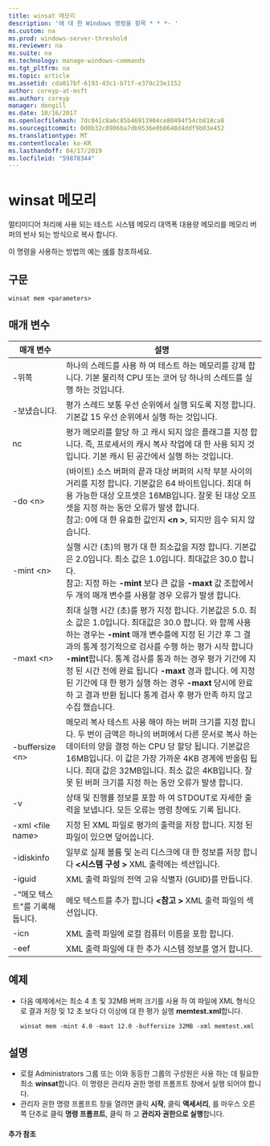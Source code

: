 ```yaml
---
title: winsat 메모리
description: '에 대 한 Windows 명령을 항목 * * *- '
ms.custom: na
ms.prod: windows-server-threshold
ms.reviewer: na
ms.suite: na
ms.technology: manage-windows-commands
ms.tgt_pltfrm: na
ms.topic: article
ms.assetid: cda017bf-6193-43c1-b71f-e379c23e1152
author: coreyp-at-msft
ms.author: coreyp
manager: dongill
ms.date: 10/16/2017
ms.openlocfilehash: 7dc041c8a6c85b46913904ce80494f54cb818ca8
ms.sourcegitcommit: 0d0b32c8986ba7db9536e0b8648d4ddf9b03e452
ms.translationtype: MT
ms.contentlocale: ko-KR
ms.lasthandoff: 04/17/2019
ms.locfileid: "59878344"
---
```

# <a name="winsat-mem"></a>winsat 메모리



멀티미디어 처리에 사용 되는 테스트 시스템 메모리 대역폭 대용량 메모리를 메모리 버퍼의 반사 되는 방식으로 복사 합니다.

이 명령을 사용하는 방법의 예는 [예](#BKMK_examples)를 참조하세요.

## <a name="syntax"></a>구문

```
winsat mem <parameters>
```

## <a name="parameters"></a>매개 변수

|매개 변수|설명|
|---------|-----------|
|-위쪽|하나의 스레드를 사용 하 여 테스트 하는 메모리를 강제 합니다. 기본 물리적 CPU 또는 코어 당 하나의 스레드를 실행 하는 것입니다.|
|-보냈습니다.|평가 스레드 보통 우선 순위에서 실행 되도록 지정 합니다. 기본값 15 우선 순위에서 실행 하는 것입니다.|
|nc|평가 메모리를 할당 하 고 캐시 되지 않은 플래그를 지정 합니다. 즉, 프로세서의 캐시 복사 작업에 대 한 사용 되지 것입니다. 기본 캐시 된 공간에서 실행 하는 것입니다.|
|-do \<n>|(바이트) 소스 버퍼의 끝과 대상 버퍼의 시작 부분 사이의 거리를 지정 합니다. 기본값은 64 바이트입니다. 최대 허용 가능한 대상 오프셋은 16MB입니다. 잘못 된 대상 오프셋을 지정 하는 동안 오류가 발생 합니다.</br>참고: 0에 대 한 유효한 값인지  **\<n >**, 되지만 음수 되지 않습니다.|
|-mint \<n>|실행 시간 (초)의 평가 대 한 최소값을 지정 합니다. 기본값은 2.0입니다. 최소 값은 1.0입니다. 최대값은 30.0 합니다.</br>참고: 지정 하는 **-mint** 보다 큰 값을 **-maxt** 값 조합에서 두 개의 매개 변수를 사용할 경우 오류가 발생 합니다.|
|-maxt \<n>|최대 실행 시간 (초)를 평가 지정 합니다. 기본값은 5.0. 최소 값은 1.0입니다. 최대값은 30.0 합니다. 와 함께 사용 하는 경우는 **-mint** 매개 변수를에 지정 된 기간 후 그 결과의 통계 정기적으로 검사를 수행 하는 평가 시작 합니다 **-mint**합니다. 통계 검사를 통과 하는 경우 평가 기간에 지정 된 시간 전에 완료 됩니다 **-maxt** 경과 합니다. 에 지정 된 기간에 대 한 평가 실행 하는 경우 **-maxt** 당시에 완료 하 고 결과 반환 됩니다 통계 검사 후 평가 만족 하지 않고 수집 했습니다.|
|-buffersize \<n>|메모리 복사 테스트 사용 해야 하는 버퍼 크기를 지정 합니다. 두 번이 금액은 하나의 버퍼에서 다른 문서로 복사 하는 데이터의 양을 결정 하는 CPU 당 할당 됩니다. 기본값은 16MB입니다. 이 값은 가장 가까운 4KB 경계에 반올림 됩니다. 최대 값은 32MB입니다. 최소 값은 4KB입니다. 잘못 된 버퍼 크기를 지정 하는 동안 오류가 발생 합니다.|
|-v|상태 및 진행률 정보를 포함 하 여 STDOUT로 자세한 출력을 보냅니다. 모든 오류는 명령 창에도 기록 됩니다.|
|-xml \<file name>|지정 된 XML 파일로 평가의 출력을 저장 합니다. 지정 된 파일이 있으면 덮어씁니다.|
|-idiskinfo|일부로 실제 볼륨 및 논리 디스크에 대 한 정보를 저장 합니다  **\<시스템 구성 >** XML 출력에는 섹션입니다.|
|-iguid|XML 출력 파일의 전역 고유 식별자 (GUID)를 만듭니다.|
|-"메모 텍스트"를 기록해 둡니다.|메모 텍스트를 추가 합니다  **\<참고 >** XML 출력 파일의 섹션입니다.|
|-icn|XML 출력 파일에 로컬 컴퓨터 이름을 포함 합니다.|
|-eef|XML 출력 파일에 대 한 추가 시스템 정보를 열거 합니다.|

## <a name="BKMK_examples"></a>예제

-   다음 예제에서는 최소 4 초 및 32MB 버퍼 크기를 사용 하 여 파일에 XML 형식으로 결과 저장 및 12 초 보다 더 이상에 대 한 평가 실행 **memtest.xml**합니다.  
    ```
    winsat mem -mint 4.0 -maxt 12.0 -buffersize 32MB -xml memtest.xml
    ```

## <a name="remarks"></a>설명

-   로컬 Administrators 그룹 또는 이와 동등한 그룹의 구성원은 사용 하는 데 필요한 최소 **winsat**합니다. 이 명령은 관리자 권한 명령 프롬프트 창에서 실행 되어야 합니다.
-   관리자 권한 명령 프롬프트 창을 열려면 클릭 **시작**, 클릭 **액세서리**, 를 마우스 오른쪽 단추로 클릭 **명령 프롬프트**, 클릭 하 고 **관리자 권한으로 실행**합니다.

#### <a name="additional-references"></a>추가 참조

